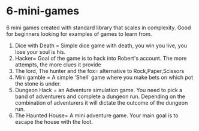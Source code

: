 # 6-mini-games
6 mini games created with standard library that scales in complexity. Good for beginners looking for examples of games to learn from.  

1) Dice with Death = Simple dice game with death, you win you live, you lose your soul is his. 
2) Hacker= Goal of the game is to hack into Robert's account. The more attempts, the more clues it provide
3) The lord, The hunter and the fox= alternative to Rock,Paper,Scissors
4) Mini gamble = A simple 'Shell' game where you make bets on which pot the stone is under. 
5) Dungeon Hack  = an Adventure simulation game. You need to pick a band of adventurers and complete a dungeon run. Depending on the combination of adventurers it will dictate the outcome of the dungeon run. 
6) The Haunted House= A mini adventure game. Your main goal is to escape the house with the loot. 
